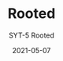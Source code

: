 ---
image_primary: "img/SYT+Rooted+Art+repeat.jpg"
image_secondary: "img/SYT+Rooted+Interior.jpg"
subtitle: "SYT-5 Rooted"
tags: 
  - "Wall Coverings"
title: "Rooted"
href: "https://www.areaenvironments.com/order/rooted"
designer: "Suyao Tian"
category: "Wall Coverings"
manufacturer: "Area Environments"
slug: "/manufacturers/area-environments/wall-coverings/suyao-tian-rooted"
date: "2021-05-07"
---